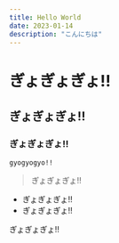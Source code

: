 ```yaml
---
title: Hello World
date: 2023-01-14
description: "こんにちは"
---
```


# ぎょぎょぎょ!!
## ぎょぎょぎょ!!
### ぎょぎょぎょ!!

```
gyogyogyo!!
```

> ぎょぎょぎょ!!

- ぎょぎょぎょ!!
- ぎょぎょぎょ!!

ぎょぎょぎょ!!
